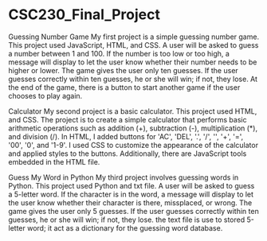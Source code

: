 # CSC230_Final_Project

Guessing Number Game
My first project is a simple guessing number game.
This project used JavaScript, HTML, and CSS.
A user will be asked to guess a number between 1 and 100. If the number is too low or too high, a message will display to let the user know whether their number needs to be higher or lower. The game gives the user only ten guesses. If the user guesses correctly within ten guesses, he or she will win; if not, they lose. At the end of the game, there is a button to start another game if the user chooses to play again.

Calculator
My second project is a basic calculator.
This project used HTML, and CSS.
The project is to create a simple calculator that performs basic arithmetic operations such as addition (+), subtraction (-), multiplication (*), and division (/). In HTML, I added buttons for 'AC', 'DEL', '.', '/', '', '+', '=', '00', '0', and '1-9'. I used CSS to customize the appearance of the calculator and applied styles to the buttons. Additionally, there are JavaScript tools embedded in the HTML file.

Guess My Word in Python
My third project involves guessing words in Python.
This project used Python and txt file.
A user will be asked to guess a 5-letter word. If the character is in the word, a message will display to let the user know whether their character is there, missplaced, or wrong. The game gives the user only 5 guesses. If the user guesses correctly within ten guesses, he or she will win; if not, they lose. the text file is use to stored 5-letter word; it act as a dictionary for the guessing word database.
